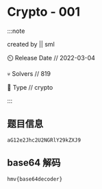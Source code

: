 # Crypto - 001

:::note

created by || sml

⏲️ Release Date // 2022-03-04

💀 Solvers // 819

🧩 Type // crypto

:::

## 题目信息

```plaintext
aG12e2Jhc2U2NGRlY29kZXJ9
```

## base64 解码

```plaintext
hmv{base64decoder}
```
